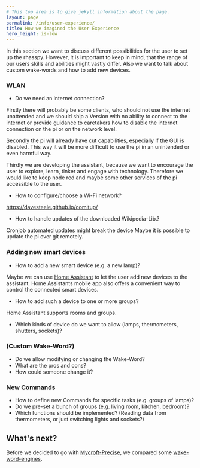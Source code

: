 ```yaml
---
# This top area is to give jekyll information about the page.
layout: page
permalink: /info/user-experience/
title: How we imagined the User Experience
hero_height: is-low
---
```


In this section we want to discuss different possibilities for the user to set up the rhasspy. However, it is important
 to keep in mind, that the range of our users skills and abilities might vastly differ. Also we want to talk about custom
 wake-words and how to add new devices.


### WLAN
- Do we need an internet connection?

Firstly there will probably be some clients, who should not use the internet unattended and we should ship a Version
with no ability to connect to the internet or provide guidance to caretakers how to disable the internet connection on 
the pi or on the network level. 

Secondly the pi will already have cut capabilities, especially if the GUI is disabled. This way it will be more difficult
 to use the pi in an unintended or even harmful way.

Thirdly we are developing the assistant, because we want to encourage the user to explore, learn, tinker and engage with 
technology. Therefore we would like to keep node red and maybe some other services of the pi accessible to the user.

- How to configure/choose a Wi-Fi network?

https://davesteele.github.io/comitup/

- How to handle updates of the downloaded Wikipedia-Lib.? 

 Cronjob automated updates might break the device
Maybe it is possible to update the pi over git remotely.


### Adding new smart devices
- How to add a new smart device (e.g. a new lamp)?

Maybe we can use [Home Assistant](https://www.home-assistant.io/) to let the user add new devices to the assistant.
Home Assistants mobile app also offers a convenient way to control the connected smart devices.

- How to add such a device to one or more groups?

Home Assistant supports rooms and groups. 

- Which kinds of device do we want to allow (lamps, thermometers, shutters, sockets)?  

### (Custom Wake-Word?)
- Do we allow modifying or changing the Wake-Word?
- What are the pros and cons?
- How could someone change it? 

### New Commands
- How to define new Commands for specific tasks (e.g. groups of lamps)?
- Do we pre-set a bunch of groups (e.g. living room, kitchen, bedroom)?
- Which functions should be implemented? (Reading data from thermometers, or just switching lights and sockets?)  


## What's next?

Before we decided to go with [Mycroft-Precise](./../tech-stack/mycroft.md), we compared some [wake-word-engines](./wake-word-engine-comparrison.md).